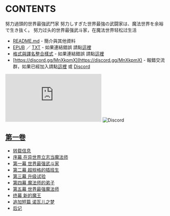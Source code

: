 # CONTENTS

努力過頭的世界最強武鬥家
努力しすぎた世界最強の武闘家は、魔法世界を余裕で生き抜く。
努力过头的世界最强武斗家，在魔法世界轻松过生活


- [README.md](README.md) - 簡介與其他資料
- [EPUB](https://gitlab.com/demonovel/epub-txt/blob/master/dmzj_out/%E5%8A%AA%E5%8A%9B%E8%BF%87%E5%A4%B4%E7%9A%84%E4%B8%96%E7%95%8C%E6%9C%80%E5%BC%BA%E6%AD%A6%E6%96%97%E5%AE%B6%EF%BC%8C%E5%9C%A8%E9%AD%94%E6%B3%95%E4%B8%96%E7%95%8C%E8%BD%BB%E6%9D%BE%E8%BF%87%E7%94%9F%E6%B4%BB.epub) ／ [TXT](https://gitlab.com/demonovel/epub-txt/blob/master/dmzj_out/out/%E5%8A%AA%E5%8A%9B%E8%BF%87%E5%A4%B4%E7%9A%84%E4%B8%96%E7%95%8C%E6%9C%80%E5%BC%BA%E6%AD%A6%E6%96%97%E5%AE%B6%EF%BC%8C%E5%9C%A8%E9%AD%94%E6%B3%95%E4%B8%96%E7%95%8C%E8%BD%BB%E6%9D%BE.out.txt) - 如果連結錯誤 請點[這裡](https://gitlab.com/demonovel/epub-txt/tree/master)
- [格式與譯名整合樣式](https://github.com/bluelovers/node-novel/blob/master/lib/locales/%E5%8A%AA%E5%8A%9B%E9%81%8E%E9%A0%AD%E7%9A%84%E4%B8%96%E7%95%8C%E6%9C%80%E5%BC%B7%E6%AD%A6%E9%AC%A5%E5%AE%B6.ts) - 如果連結錯誤 請點[這裡](https://github.com/bluelovers/node-novel/tree/master/lib/locales)
- [https://discord.gg/MnXkpmX](https://discord.gg/MnXkpmX) - 報錯交流群，如果已經加入請點[這裡](https://discordapp.com/channels/467794087769014273/467794088285175809) 或 [Discord](https://discordapp.com/channels/@me)


![導航目錄](https://chart.apis.google.com/chart?cht=qr&chs=150x150&chl=https://gitee.com/bluelovers/novel/blob/master/dmzj/努力過頭的世界最強武鬥家/導航目錄.md)  ![Discord](https://chart.apis.google.com/chart?cht=qr&chs=150x150&chl=https://discord.gg/MnXkpmX)




## [第一卷](00000_%E7%AC%AC%E4%B8%80%E5%8D%B7)

- [转载信息](00000_%E7%AC%AC%E4%B8%80%E5%8D%B7/00010_%E8%BD%AC%E8%BD%BD%E4%BF%A1%E6%81%AF.txt)
- [序幕 在异世界立志当魔法师](00000_%E7%AC%AC%E4%B8%80%E5%8D%B7/00020_%E5%BA%8F%E5%B9%95%20%E5%9C%A8%E5%BC%82%E4%B8%96%E7%95%8C%E7%AB%8B%E5%BF%97%E5%BD%93%E9%AD%94%E6%B3%95%E5%B8%88.txt)
- [第一幕 世界最强武斗家](00000_%E7%AC%AC%E4%B8%80%E5%8D%B7/00030_%E7%AC%AC%E4%B8%80%E5%B9%95%20%E4%B8%96%E7%95%8C%E6%9C%80%E5%BC%BA%E6%AD%A6%E6%96%97%E5%AE%B6.txt)
- [第二幕 超规格的插班生](00000_%E7%AC%AC%E4%B8%80%E5%8D%B7/00040_%E7%AC%AC%E4%BA%8C%E5%B9%95%20%E8%B6%85%E8%A7%84%E6%A0%BC%E7%9A%84%E6%8F%92%E7%8F%AD%E7%94%9F.txt)
- [第三幕 升级试验](00000_%E7%AC%AC%E4%B8%80%E5%8D%B7/00050_%E7%AC%AC%E4%B8%89%E5%B9%95%20%E5%8D%87%E7%BA%A7%E8%AF%95%E9%AA%8C.txt)
- [第四幕 魔法师的弟子](00000_%E7%AC%AC%E4%B8%80%E5%8D%B7/00060_%E7%AC%AC%E5%9B%9B%E5%B9%95%20%E9%AD%94%E6%B3%95%E5%B8%88%E7%9A%84%E5%BC%9F%E5%AD%90.txt)
- [第五幕 世界最强魔法师](00000_%E7%AC%AC%E4%B8%80%E5%8D%B7/00070_%E7%AC%AC%E4%BA%94%E5%B9%95%20%E4%B8%96%E7%95%8C%E6%9C%80%E5%BC%BA%E9%AD%94%E6%B3%95%E5%B8%88.txt)
- [终幕 新的魔王](00000_%E7%AC%AC%E4%B8%80%E5%8D%B7/00080_%E7%BB%88%E5%B9%95%20%E6%96%B0%E7%9A%84%E9%AD%94%E7%8E%8B.txt)
- [追加短篇 诺瓦儿之梦](00000_%E7%AC%AC%E4%B8%80%E5%8D%B7/00090_%E8%BF%BD%E5%8A%A0%E7%9F%AD%E7%AF%87%20%E8%AF%BA%E7%93%A6%E5%84%BF%E4%B9%8B%E6%A2%A6.txt)
- [后记](00000_%E7%AC%AC%E4%B8%80%E5%8D%B7/00100_%E5%90%8E%E8%AE%B0.txt)

